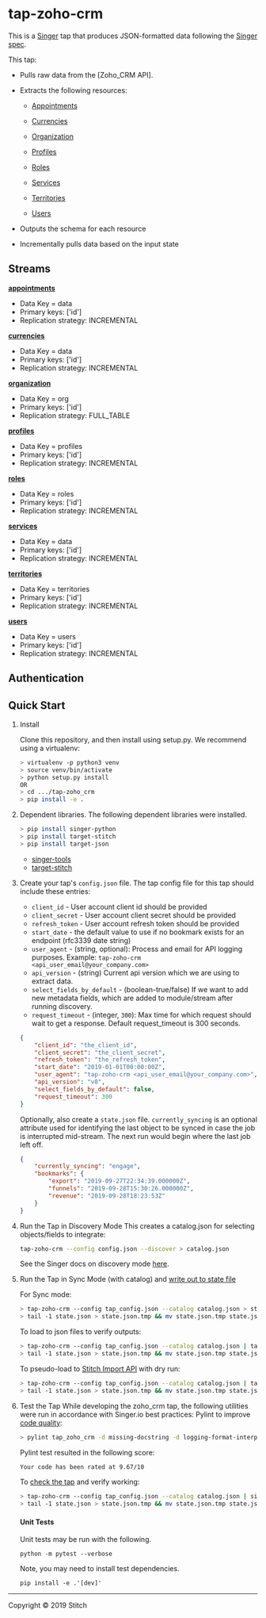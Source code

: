 # tap-zoho-crm

This is a [Singer](https://singer.io) tap that produces JSON-formatted data
following the [Singer
spec](https://github.com/singer-io/getting-started/blob/master/docs/SPEC.md).

This tap:

- Pulls raw data from the [Zoho_CRM API].
- Extracts the following resources:
    - [Appointments](https://www.zoho.com/crm/developer/docs/api/v8/get-appointments.html)

    - [Currencies](https://www.zoho.com/crm/developer/docs/api/v8/get-currencies-data.html)

    - [Organization](https://www.zoho.com/crm/developer/docs/api/v8/get-org-data.html)

    - [Profiles](https://www.zoho.com/crm/developer/docs/api/v8/get-profiles.html)

    - [Roles](https://www.zoho.com/crm/developer/docs/api/v8/get-roles.html)

    - [Services](https://www.zoho.com/crm/developer/docs/api/v8/get-services.html)

    - [Territories](https://www.zoho.com/crm/developer/docs/api/v8/territories.html)

    - [Users](https://www.zoho.com/crm/developer/docs/api/v8/get-users.html)

- Outputs the schema for each resource
- Incrementally pulls data based on the input state


## Streams


**[appointments](https://www.zoho.com/crm/developer/docs/api/v8/get-appointments.html)**
- Data Key = data
- Primary keys: ['id']
- Replication strategy: INCREMENTAL

**[currencies](https://www.zoho.com/crm/developer/docs/api/v8/get-currencies-data.html)**
- Data Key = data
- Primary keys: ['id']
- Replication strategy: INCREMENTAL

**[organization](https://www.zoho.com/crm/developer/docs/api/v8/get-org-data.html)**
- Data Key = org
- Primary keys: ['id']
- Replication strategy: FULL_TABLE

**[profiles](https://www.zoho.com/crm/developer/docs/api/v8/get-profiles.html)**
- Data Key = profiles
- Primary keys: ['id']
- Replication strategy: INCREMENTAL

**[roles](https://www.zoho.com/crm/developer/docs/api/v8/get-roles.html)**
- Data Key = roles
- Primary keys: ['id']
- Replication strategy: INCREMENTAL

**[services](https://www.zoho.com/crm/developer/docs/api/v8/get-services.html)**
- Data Key = data
- Primary keys: ['id']
- Replication strategy: INCREMENTAL

**[territories](https://www.zoho.com/crm/developer/docs/api/v8/territories.html)**
- Data Key = territories
- Primary keys: ['id']
- Replication strategy: INCREMENTAL

**[users](https://www.zoho.com/crm/developer/docs/api/v8/get-users.html)**
- Data Key = users
- Primary keys: ['id']
- Replication strategy: INCREMENTAL



## Authentication

## Quick Start

1. Install

    Clone this repository, and then install using setup.py. We recommend using a virtualenv:

    ```bash
    > virtualenv -p python3 venv
    > source venv/bin/activate
    > python setup.py install
    OR
    > cd .../tap-zoho_crm
    > pip install -e .
    ```
2. Dependent libraries. The following dependent libraries were installed.
    ```bash
    > pip install singer-python
    > pip install target-stitch
    > pip install target-json

    ```
    - [singer-tools](https://github.com/singer-io/singer-tools)
    - [target-stitch](https://github.com/singer-io/target-stitch)

3. Create your tap's `config.json` file.  The tap config file for this tap should include these entries:
   - `client_id` - User account client id should be provided
   - `client_secret` - User account client secret should be provided
   - `refresh_token` - User account refresh token should be provided
   - `start_date` - the default value to use if no bookmark exists for an endpoint (rfc3339 date string)
   - `user_agent` - (string, optional): Process and email for API logging purposes. Example: `tap-zoho-crm <api_user_email@your_company.com>`
   - `api_version` - (string) Current api version which we are using to extract data.
   - `select_fields_by_default` - (boolean-true/false) If we want to add new metadata fields, which are added to module/stream after running discovery.
   - `request_timeout` - (integer, `300`): Max time for which request should wait to get a response. Default request_timeout is 300 seconds.

    ```json
    {
        "client_id": "the_client_id",
        "client_secret": "the_client_secret",
        "refresh_token": "the_refresh_token",
        "start_date": "2019-01-01T00:00:00Z",
        "user_agent": "tap-zoho-crm <api_user_email@your_company.com>",
        "api_version": "v8",
        "select_fields_by_default": false,
        "request_timeout": 300
    }
    ```

    Optionally, also create a `state.json` file. `currently_syncing` is an optional attribute used for identifying the last object to be synced in case the job is interrupted mid-stream. The next run would begin where the last job left off.

    ```json
    {
        "currently_syncing": "engage",
        "bookmarks": {
            "export": "2019-09-27T22:34:39.000000Z",
            "funnels": "2019-09-28T15:30:26.000000Z",
            "revenue": "2019-09-28T18:23:53Z"
        }
    }
    ```

4. Run the Tap in Discovery Mode
    This creates a catalog.json for selecting objects/fields to integrate:
    ```bash
    tap-zoho-crm --config config.json --discover > catalog.json
    ```
   See the Singer docs on discovery mode
   [here](https://github.com/singer-io/getting-started/blob/master/docs/DISCOVERY_MODE.md#discovery-mode).

5. Run the Tap in Sync Mode (with catalog) and [write out to state file](https://github.com/singer-io/getting-started/blob/master/docs/RUNNING_AND_DEVELOPING.md#running-a-singer-tap-with-a-singer-target)

    For Sync mode:
    ```bash
    > tap-zoho-crm --config tap_config.json --catalog catalog.json > state.json
    > tail -1 state.json > state.json.tmp && mv state.json.tmp state.json
    ```
    To load to json files to verify outputs:
    ```bash
    > tap-zoho-crm --config tap_config.json --catalog catalog.json | target-json > state.json
    > tail -1 state.json > state.json.tmp && mv state.json.tmp state.json
    ```
    To pseudo-load to [Stitch Import API](https://github.com/singer-io/target-stitch) with dry run:
    ```bash
    > tap-zoho-crm --config tap_config.json --catalog catalog.json | target-stitch --config target_config.json --dry-run > state.json
    > tail -1 state.json > state.json.tmp && mv state.json.tmp state.json
    ```

6. Test the Tap
    While developing the zoho_crm tap, the following utilities were run in accordance with Singer.io best practices:
    Pylint to improve [code quality](https://github.com/singer-io/getting-started/blob/master/docs/BEST_PRACTICES.md#code-quality):
    ```bash
    > pylint tap_zoho_crm -d missing-docstring -d logging-format-interpolation -d too-many-locals -d too-many-arguments
    ```
    Pylint test resulted in the following score:
    ```bash
    Your code has been rated at 9.67/10
    ```

    To [check the tap](https://github.com/singer-io/singer-tools#singer-check-tap) and verify working:
    ```bash
    > tap-zoho-crm --config tap_config.json --catalog catalog.json | singer-check-tap > state.json
    > tail -1 state.json > state.json.tmp && mv state.json.tmp state.json
    ```

    #### Unit Tests

    Unit tests may be run with the following.

    ```
    python -m pytest --verbose
    ```

    Note, you may need to install test dependencies.

    ```
    pip install -e .'[dev]'
    ```
---

Copyright &copy; 2019 Stitch
